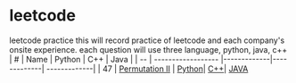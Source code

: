 # leetcode
leetcode practice
this will record practice of leetcode and each company's onsite experience.
each question will use three language, python, java, c++
| #  | Name               |   Python    |    C++      |      Java    |
| -- | ------------------ |-------------|-------------| -------------|
| 47 | [Permutation II](https://leetcode.com/problems/permutations-ii/) | [Python](question/permutationII.java)| [C++](question/permutationII.java)| [JAVA](question/permutationII.java) 

